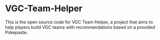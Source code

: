 # VGC-Team-Helper
This is the open source code for VGC Team Helper, a project that aims to help players build VGC teams with recommendations based on a provided Pokepaste.
